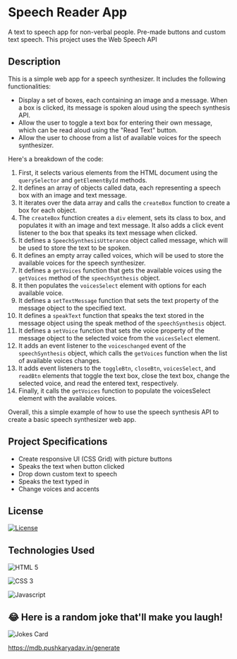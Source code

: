 # Speech Reader App

A text to speech app for non-verbal people. Pre-made buttons and custom text speech. This project uses the Web Speech API

## Description

This is a simple web app for a speech synthesizer. It includes the following functionalities:

- Display a set of boxes, each containing an image and a message. When a box is clicked, its message is spoken aloud using the speech synthesis API.
- Allow the user to toggle a text box for entering their own message, which can be read aloud using the "Read Text" button.
- Allow the user to choose from a list of available voices for the speech synthesizer.

Here's a breakdown of the code:

1. First, it selects various elements from the HTML document using the `querySelector` and `getElementById` methods.
2. It defines an array of objects called data, each representing a speech box with an image and text message.
3. It iterates over the data array and calls the `createBox` function to create a box for each object.
4. The `createBox` function creates a `div` element, sets its class to box, and populates it with an image and text message. It also adds a click event listener to the box that speaks its text message when clicked.
5. It defines a `SpeechSynthesisUtterance` object called message, which will be used to store the text to be spoken.
6. It defines an empty array called voices, which will be used to store the available voices for the speech synthesizer.
7. It defines a `getVoices` function that gets the available voices using the `getVoices` method of the `speechSynthesis` object.
8. It then populates the `voicesSelect` element with options for each available voice.
9. It defines a `setTextMessage` function that sets the text property of the message object to the specified text.
10. It defines a `speakText` function that speaks the text stored in the message object using the speak method of the `speechSynthesis` object.
11. It defines a `setVoice` function that sets the voice property of the message object to the selected voice from the `voicesSelect` element.
12. It adds an event listener to the `voiceschanged` event of the `speechSynthesis` object, which calls the `getVoices` function when the list of available voices changes.
13. It adds event listeners to the `toggleBtn`, `closeBtn`, `voicesSelect`, and `readBtn` elements that toggle the text box, close the text box, change the selected voice, and read the entered text, respectively.
14. Finally, it calls the `getVoices` function to populate the voicesSelect element with the available voices.

Overall, this a simple example of how to use the speech synthesis API to create a basic speech synthesizer web app.

## Project Specifications

- Create responsive UI (CSS Grid) with picture buttons
- Speaks the text when button clicked
- Drop down custom text to speech
- Speaks the text typed in
- Change voices and accents

## License

[![License](https://img.shields.io/badge/License-Apache_2.0-blue.svg)](https://opensource.org/licenses/Apache-2.0)

## Technologies Used

![HTML 5](https://img.shields.io/badge/HTML5-E34F26?style=for-the-badge&logo=html5&logoColor=white)

![CSS 3](https://img.shields.io/badge/CSS3-1572B6?style=for-the-badge&logo=css3&logoColor=white)

![Javascript](https://img.shields.io/badge/JavaScript-F7DF1E?style=for-the-badge&logo=javascript&logoColor=black)

## 😂 Here is a random joke that'll make you laugh!

![Jokes Card](https://readme-jokes.vercel.app/api)

https://mdb.pushkaryadav.in/generate

